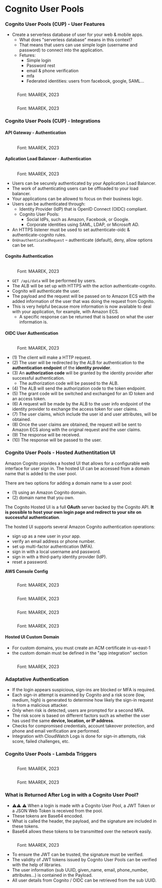 # Cognito User Pools

### Cognito User Pools (CUP) - User Features

* Create a serverless database of user for your web & mobile apps.
  * What does "serverless database" means in this context?
  * That means that users can use simple login (username and password) to connect into the application.
  * Fetures:
    * Simple login
    * Password rest
    * email & phone verification
    * mfa
    * Federated identities: users from facebook, google, SAML...

<figure><img src="../../../.gitbook/assets/image (2) (1).png" alt=""><figcaption><p>Font: MAAREK, 2023</p></figcaption></figure>

<figure><img src="../../../.gitbook/assets/image (1) (1).png" alt=""><figcaption><p>Font: MAAREK, 2023</p></figcaption></figure>

### Cognito User Pools (CUP) - Integrations

#### **API Gateway - Authentication**

<figure><img src="../../../.gitbook/assets/image (3) (1).png" alt=""><figcaption><p>Font: MAAREK, 2023</p></figcaption></figure>

#### **Aplication Load Balancer - Authentication**

<figure><img src="../../../.gitbook/assets/image (4) (1).png" alt=""><figcaption><p>Font: MAAREK, 2023</p></figcaption></figure>

* Users can be securely authenticated by your Application Load Balancer.
* The work of authenticating users can be offloaded to your load balancer.
* Your applications can be allowed to focus on their business logic.
* Users can be authenticated through:
  * Identity Provider (IdP) that is OpenID Connect (OIDC) compliant.
  * Cognito User Pools:
    * Social IdPs, such as Amazon, Facebook, or Google.
    * Corporate identities using SAML, LDAP, or Microsoft AD.
* An HTTPS listener must be used to set authenticate-oidc & authenticate-cognito rules.
* `OnUnauthenticatedRequest` – authenticate (default), deny, allow options can be set.

#### Cognito Authentication

<figure><img src="../../../.gitbook/assets/image (16).png" alt=""><figcaption><p>Font: MAAREK, 2023</p></figcaption></figure>

* `GET /api/data` will be performed by users.
* The ALB will be set up with HTTPS with the action authenticate-cognito.
* Cognito will authenticate the user.
* The payload and the request will be passed on to Amazon ECS with the added information of the user that was doing the request from Cognito.
* This is very helpful because more information is now available to deal with your application, for example, with Amazon ECS.
  * A specific response can be returned that is based on what the user information is.

#### OIDC User Authentication

<figure><img src="../../../.gitbook/assets/image (15).png" alt=""><figcaption><p>Font: MAAREK, 2023</p></figcaption></figure>

* (1) The client will make a HTTP request.
* (2) The user will be redirected by the ALB for authentication to the **authentication endpoint** of the **identity provider**.
* (3) An **authorization code** will be granted by the identity provider after successful authentication.
  * The authorization code will be passed to the ALB.
* (4) The ALB will send the authorization code to the token endpoint.
* (5) The grant code will be switched and exchanged for an ID token and an access token.
* (6) A request will be made by the ALB to the user info endpoint of the identity provider to exchange the access token for user claims.
* (7) The user claims, which include the user id and user attributes, will be obtained.
* (8) Once the user claims are obtained, the request will be sent to Amazon ECS along with the original request and the user claims.
* (9) The response will be received.
* (10) The response will be passed to the user.

### Cognito User Pools - Hosted Authentitation UI

Amazon Cognito provides a hosted UI that allows for a configurable web interface for user sign in. The hosted UI can be accessed from a domain name that is added to the user pool.&#x20;

There are two options for adding a domain name to a user pool:&#x20;

* (1) using an Amazon Cognito domain.
* (2) domain name that you own.

The Cognito Hosted UI is a full **OAuth** server backed by the Cognito API. **It is possible to host your own login page and redirect to your site on successful authentication**.

The hosted UI supports several Amazon Cognito authentication operations:

* sign up as a new user in your app.
* verify an email address or phone number.
* set up multi-factor authentication (MFA).
* sign in with a local username and password.
* sign in with a third-party identity provider (IdP).
* reset a password.

**AWS Console Config**

<figure><img src="../../../.gitbook/assets/image (160).png" alt=""><figcaption><p>Font: MAAREK, 2023</p></figcaption></figure>

<figure><img src="../../../.gitbook/assets/image (161).png" alt=""><figcaption><p>Font: MAAREK, 2023</p></figcaption></figure>

<figure><img src="../../../.gitbook/assets/image (162).png" alt=""><figcaption><p>Font: MAAREK, 2023</p></figcaption></figure>

<figure><img src="../../../.gitbook/assets/image (165).png" alt=""><figcaption><p>Font: MAAREK, 2023</p></figcaption></figure>

#### Hosted UI Custom Domain

* For custom domains, you must create an ACM certificate in us-east-1
* the custom domain must be defined in the "app integration" section

<figure><img src="../../../.gitbook/assets/image (166).png" alt=""><figcaption><p>Font: MAAREK, 2023</p></figcaption></figure>

### Adaptative Authentication

* If the login appears suspicious, sign-ins are blocked or MFA is required.
* Each sign-in attempt is examined by Cognito and a risk score (low, medium, high) is generated to determine how likely the sign-in request is from a malicious attacker.
* Only when risk is detected, users are prompted for a second MFA.
* The risk score is based on different factors such as whether the user has used the same **device, location, or IP address**.
* Checks for compromised credentials, account takeover protection, and phone and email verification are performed.
* Integration with CloudWatch Logs is done for sign-in attempts, risk score, failed challenges, etc.

### Cognito User Pools - Lambda Triggers

<figure><img src="../../../.gitbook/assets/image (164).png" alt=""><figcaption><p>Font: MAAREK, 2023</p></figcaption></figure>

<figure><img src="../../../.gitbook/assets/image (163).png" alt=""><figcaption><p>Font: MAAREK, 2023</p></figcaption></figure>

### What is Returned After Log in with a Cognito User Pool?

* :warning::warning: :warning: When a login is made with a Cognito User Pool, a JWT Token or a JSON Web Token is received from the pool.
* These tokens are Base64 encoded.
* What is called the header, the payload, and the signature are included in these tokens.
* Base64 allows these tokens to be transmitted over the network easily.

<figure><img src="../../../.gitbook/assets/image (167).png" alt=""><figcaption><p>Font: MAAREK, 2023</p></figcaption></figure>

* To ensure the JWT can be trusted, the signature must be verified.
* The validity of JWT tokens issued by Cognito User Pools can be verified with the help of libraries.
* The user information (sub UUID, given\_name, email, phone\_number, attributes…) is contained in the Payload.
* All user details from Cognito / OIDC can be retrieved from the sub UUID.



